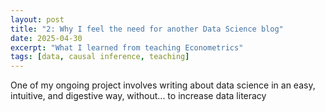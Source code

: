 ```yaml
---
layout: post
title: "2: Why I feel the need for another Data Science blog"
date: 2025-04-30
excerpt: "What I learned from teaching Econometrics"
tags: [data, causal inference, teaching]
---
```


One of my ongoing project involves writing about data science in an easy, intuitive, and digestive way, without... to increase data literacy


